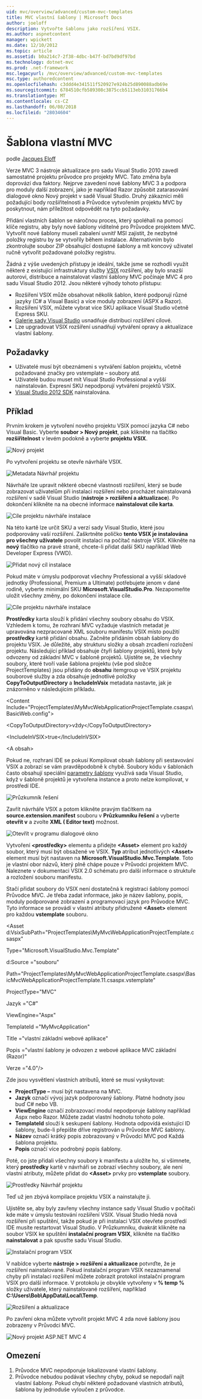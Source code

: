 ```yaml
---
uid: mvc/overview/advanced/custom-mvc-templates
title: MVC vlastní šablony | Microsoft Docs
author: joeloff
description: Vytvořte šablonu jako rozšíření VSIX.
ms.author: aspnetcontent
manager: wpickett
ms.date: 12/10/2012
ms.topic: article
ms.assetid: b0a214c7-2f38-4dbc-b47f-bd7bd9df97bd
ms.technology: dotnet-mvc
ms.prod: .net-framework
msc.legacyurl: /mvc/overview/advanced/custom-mvc-templates
msc.type: authoredcontent
ms.openlocfilehash: c3ddd4e341511f520927e924b25d890088adb69e
ms.sourcegitcommit: 6784510cfb589308c3875ccb5113eb31031766b4
ms.translationtype: MT
ms.contentlocale: cs-CZ
ms.lasthandoff: 06/08/2018
ms.locfileid: "28034604"
---
```

<a name="custom-mvc-template"></a>Šablona vlastní MVC
====================
podle [Jacques Eloff](https://github.com/joeloff)

Verze MVC 3 nástroje aktualizace pro sadu Visual Studio 2010 zavedl samostatné projektu průvodce pro projekty MVC. Tato změna byla doprovází dva faktory. Nejprve zavedení nové šablony MVC 3 a podpora pro moduly další zobrazení, jako je například Razor způsobit zatarasování dialogové okno Nový projekt v sadě Visual Studio. Druhý zákazníci měli požadující body rozšiřitelnosti a Průvodce vytvořením projektu MVC by poskytnout, nám příležitost odpovědět na tyto požadavky.

Přidání vlastních šablon se náročnou proces, který spoléhali na pomocí klíče registru, aby byly nové šablony viditelné pro Průvodce projektem MVC. Vytvořit nové šablony museli zabalení uvnitř MSI zajistit, že nezbytné položky registru by se vytvořily během instalace. Alternativním bylo zkontrolujte soubor ZIP obsahující dostupné šablony a mít koncový uživatel ručně vytvořit požadované položky registru.

Žádná z výše uvedených přístupy je ideální, takže jsme se rozhodli využít některé z existující infrastruktury služby [VSIX](https://msdn.microsoft.com/library/ff363239.aspx) rozšíření, aby bylo snazší autorovi, distribuce a nainstalovat vlastní šablony MVC počínaje MVC 4 pro sadu Visual Studio 2012. Jsou některé výhody tohoto přístupu:

- Rozšíření VSIX může obsahovat několik šablon, které podporují různé jazyky (C# a Visual Basic) a více moduly zobrazení (ASPX a Razor).
- Rozšíření VSIX, můžete vybrat více SKU aplikace Visual Studio včetně Express SKU.
- [Galerie sady Visual Studio](https://visualstudiogallery.msdn.microsoft.com/) usnadňuje distribuci rozšíření cílové.
- Lze upgradovat VSIX rozšíření usnadňují vytváření opravy a aktualizace vlastní šablony.

## <a name="prerequisites"></a>Požadavky

- Uživatelé musí být obeznámeni s vytváření šablon projektu, včetně požadované značky pro vstemplate – soubory atd.
- Uživatelé budou muset mít Visual Studio Professional a vyšší nainstalován. Expresní SKU nepodporují vytváření projektů VSIX.
- [Visual Studio 2012 SDK](https://www.microsoft.com/download/details.aspx?id=30668) nainstalována.

## <a name="example"></a>Příklad

Prvním krokem je vytvoření nového projektu VSIX pomocí jazyka C# nebo Visual Basic. Vyberte **soubor > Nový projekt**, pak klikněte na tlačítko **rozšiřitelnost** v levém podokně a vyberte **projektu VSIX**.

![Nový projekt](custom-mvc-templates/_static/image1.jpg)

Po vytvoření projektu se otevře návrháře VSIX.

![Metadata Návrhář projektu](custom-mvc-templates/_static/image2.jpg)

Návrháře lze upravit některé obecné vlastnosti rozšíření, který se bude zobrazovat uživatelům při instalaci rozšíření nebo procházet nainstalovaná rozšíření v sadě Visual Studio (**nástroje > rozšíření a aktualizace**). Po dokončení klikněte na na obecné informace **nainstalovat cíle karta**.

![Cíle projektu návrháře instalace](custom-mvc-templates/_static/image3.jpg)

Na této kartě lze určit SKU a verzí sady Visual Studio, které jsou podporovány vaší rozšíření. Zaškrtněte políčko **tento VSIX je instalována pro všechny uživatele** povolit instalaci na počítač nástroje VSIX. Klikněte na **nový** tlačítko na pravé straně, chcete-li přidat další SKU například Web Developer Express (VWD).

![Přidat nový cíl instalace](custom-mvc-templates/_static/image4.jpg)

Pokud máte v úmyslu podporovat všechny Professional a vyšší skladové jednotky (Professional, Premium a Ultimate) potřebujete jenom v dané rodině, vyberte minimální SKU **Microsoft.VisualStudio.Pro**. Nezapomeňte uložit všechny změny, po dokončení instalace cíle.

![Cíle projektu návrháře instalace](custom-mvc-templates/_static/image5.jpg)

**Prostředky** karta slouží k přidání všechny soubory obsahu do VSIX. Vzhledem k tomu, že rozhraní MVC vyžaduje vlastních metadat je upravována nezpracované XML souboru manifestu VSIX místo použití **prostředky** kartě přidání obsahu. Začněte přidáním obsah šablony do projektu VSIX. Je důležité, aby strukturu složky a obsah zrcadlení rozložení projektu. Následující příklad obsahuje čtyři šablony projektů, které byly odvozeny od základní MVC v šabloně projektů. Ujistěte se, že všechny soubory, které tvoří vaše šablona projektu (vše pod složce ProjectTemplates) jsou přidány do **obsahu** itemgroup ve VSIX projektu souborové služby a zda obsahuje jednotlivé položky  **CopyToOutputDirectory** a **IncludeInVsix** metadata nastavte, jak je znázorněno v následujícím příkladu.

&lt;Content Include=&quot;ProjectTemplates\MyMvcWebApplicationProjectTemplate.csaspx\BasicWeb.config&quot;&gt;

&lt;CopyToOutputDirectory&gt;vždy&lt;/CopyToOutputDirectory&gt;

&lt;IncludeInVSIX&gt;true&lt;/IncludeInVSIX&gt;

&lt;A obsah&gt;

Pokud ne, rozhraní IDE se pokusí Kompilovat obsah šablony při sestavování VSIX a zobrazí se vám pravděpodobně k chybě. Soubory kódu v šablonách často obsahují speciální [parametry šablony](https://msdn.microsoft.com/library/eehb4faa(v=vs.110).aspx) využívá sada Visual Studio, když v šabloně projektů je vytvořena instance a proto nelze kompilovat, v prostředí IDE.

![Průzkumník řešení](custom-mvc-templates/_static/image6.jpg)

Zavřít návrháře VSIX a potom klikněte pravým tlačítkem na **source.extension.manifest** souboru v **Průzkumníku řešení** a vyberte **otevřít v** a zvolte **XML ( Editor text)** možnost.

![Otevřít v programu dialogové okno](custom-mvc-templates/_static/image7.jpg)

Vytvoření **&lt;prostředky&gt;** elementu a přidejte **&lt;Asset&gt;** element pro každý soubor, který musí být obsažené ve VSIX. **Typ** atribut jednotlivých **&lt;Asset&gt;** element musí být nastaven na **Microsoft.VisualStudio.Mvc.Template**. Toto je vlastní obor názvů, který plně chápe pouze v Průvodci projektem MVC. Naleznete v dokumentaci VSIX 2.0 schématu pro další informace o struktuře a rozložení souboru manifestu.

Stačí přidat soubory do VSIX není dostatečná k registraci šablony pomocí Průvodce MVC. Je třeba zadat informace, jako je název šablony, popis, moduly podporované zobrazení a programovací jazyk pro Průvodce MVC. Tyto informace se provádí v vlastní atributy přidružené **&lt;Asset&gt;** element pro každou **vstemplate** souboru.

&lt;Asset d:VsixSubPath=&quot;ProjectTemplates\MyMvcWebApplicationProjectTemplate.csaspx&quot;

Type=&quot;Microsoft.VisualStudio.Mvc.Template&quot;

d:Source =&quot;souboru&quot;

Path=&quot;ProjectTemplates\MyMvcWebApplicationProjectTemplate.csaspx\BasicMvcWebApplicationProjectTemplate.11.csaspx.vstemplate&quot;

ProjectType=&quot;MVC&quot;

Jazyk =&quot;C#&quot;

ViewEngine=&quot;Aspx&quot;

TemplateId =&quot;MyMvcApplication&quot;

Title =&quot;vlastní základní webové aplikace&quot;

Popis =&quot;vlastní šablony je odvozen z webové aplikace MVC základní (Razor)&quot;

Verze =&quot;4.0&quot;/&gt;

Zde jsou vysvětlení vlastních atributů, které se musí vyskytovat:

- **ProjectType –** musí být nastavena na MVC.
- **Jazyk** označí vývoj jazyk podporovaný šablony. Platné hodnoty jsou buď C# nebo VB.
- **ViewEngine** označí zobrazovací modul nepodporuje šablony například Aspx nebo Razor. Můžete zadat vlastní hodnotu tohoto pole.
- **TemplateId** slouží k seskupení šablony. Hodnota odpovídá existující ID šablony, bude-li přepište dříve registrován u Průvodce MVC šablony.
- **Název** označí krátký popis zobrazovaný v Průvodci MVC pod Každá šablona projektu.
- **Popis** označí více podrobný popis šablony.

Poté, co jste přidali všechny soubory k manifestu a uložíte ho, si všimnete, který **prostředky** kartě v návrháři se zobrazí všechny soubory, ale není vlastní atributy, můžete přidat do **&lt;Asset&gt;** prvky pro **vstemplate** soubory.

![Prostředky Návrhář projektu](custom-mvc-templates/_static/image8.jpg)

Teď už jen zbývá kompilace projektu VSIX a nainstalujte ji.

Ujistěte se, aby byly zavřeny všechny instance sady Visual Studio v počítači kde máte v úmyslu testování rozšíření VSIX. Visual Studio hledá nová rozšíření při spuštění, takže pokud je při instalaci VSIX otevřete prostředí IDE musíte restartovat Visual Studio. V Průzkumníku, dvakrát klikněte na soubor VSIX ke spuštění **instalační program VSIX**, klikněte na tlačítko **nainstalovat** a pak spusťte sadu Visual Studio.

![Instalační program VSIX](custom-mvc-templates/_static/image9.jpg)

V nabídce vyberte **nástroje > rozšíření a aktualizace** potvrďte, že je rozšíření nainstalované. Pokud instalační program VSIX nezaznamenal chyby při instalaci rozšíření můžete zobrazit protokol instalační program VSIX pro další informace. V protokolu je obvykle vytvořeny v **% temp %** složky uživatele, který nainstalované rozšíření, například **C:\Users\Bob\AppData\Local\Temp**.

![Rozšíření a aktualizace](custom-mvc-templates/_static/image10.jpg)

Po zavření okna můžete vytvořit projekt MVC 4 zda nové šablony jsou zobrazeny v Průvodci MVC.

![Nový projekt ASP.NET MVC 4](custom-mvc-templates/_static/image11.jpg)

## <a name="limitations"></a>Omezení

1. Průvodce MVC nepodporuje lokalizované vlastní šablony.
2. Průvodce nebudou podávat všechny chyby, pokud se nepodaří najít vlastní šablony. Pokud chybí některé požadované vlastních atributů, šablona by jednoduše vyloučen z průvodce.
